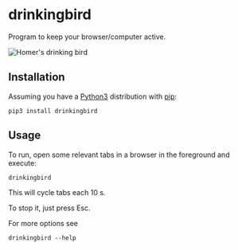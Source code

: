 # drinkingbird

Program to keep your browser/computer active.

![Homer's drinking bird](https://media.giphy.com/media/l41lUJ1YoZB1lHVPG/giphy.gif)

## Installation

Assuming you have a [Python3](https://www.python.org/) distribution
with [pip](https://pip.pypa.io/en/stable/installing/):

```
pip3 install drinkingbird
```

## Usage

To run, open some relevant tabs in a browser in the foreground and execute:

```
drinkingbird
```

This will cycle tabs each 10 s.

To stop it, just press Esc.

For more options see

```
drinkingbird --help
```
